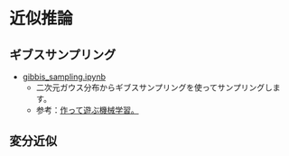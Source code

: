 # 近似推論
## ギブスサンプリング
- [gibbis_sampling.ipynb][gibbis_sampling.ipynb]
    - 二次元ガウス分布からギブスサンプリングを使ってサンプリングします。
    - 参考：[作って遊ぶ機械学習。](http://machine-learning.hatenablog.com/entry/2016/02/04/201945)

[gibbis_sampling.ipynb]:./gibbis_sampling.ipynb

## 変分近似